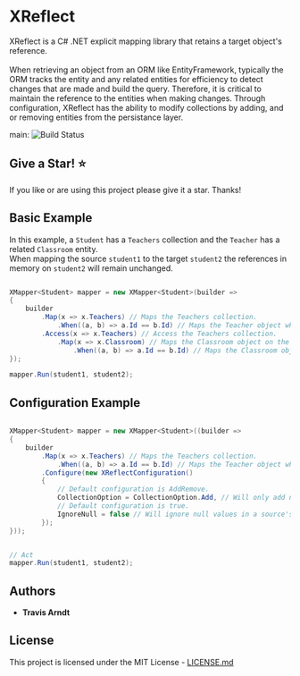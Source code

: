# XReflect

XReflect is a C# .NET explicit mapping library that retains a target object's reference. 
<br/>
<br/>
When retrieving an object from an ORM like EntityFramework, typically the ORM tracks the entity and any related entities for efficiency to detect changes that are made and build the query. Therefore, it is critical to maintain the reference to the entities when making changes. Through configuration, XReflect has the ability to modify collections by adding, and or removing entities from the persistance layer.

main: ![Build Status](https://github.com/Tmarndt1/XReflect/workflows/.NET/badge.svg?branch=main)

## Give a Star! :star:

If you like or are using this project please give it a star. Thanks!

## Basic Example
In this example, a `Student` has a `Teachers` collection and the `Teacher` has a related `Classroom` entity. 
<br/>
When mapping the source `student1` to the target `student2` the references in memory on `student2` will remain unchanged. 
```csharp

XMapper<Student> mapper = new XMapper<Student>(builder =>
{
    builder
        .Map(x => x.Teachers) // Maps the Teachers collection.
            .When((a, b) => a.Id == b.Id) // Maps the Teacher object when the Id property matches.
        .Access(x => x.Teachers) // Access the Teachers collection.
            .Map(x => x.Classroom) // Maps the Classroom object on the Teachers collection
                .When((a, b) => a.Id == b.Id) // Maps the Classroom object when the Id property matches.
});

mapper.Run(student1, student2);

```

## Configuration Example

```csharp

XMapper<Student> mapper = new XMapper<Student>((builder =>
{
    builder
        .Map(x => x.Teachers) // Maps the Teachers collection.
            .When((a, b) => a.Id == b.Id) // Maps the Teacher object when the Id property matches.
        .Configure(new XReflectConfiguration()
        {
            // Default configuration is AddRemove.
            CollectionOption = CollectionOption.Add, // Will only add new objects and won't remove existing in collection.
            // Default configuration is true.
            IgnoreNull = false // Will ignore null values in a source's collection while mapping.
        });
}));


// Act
mapper.Run(student1, student2);

```

## Authors

- **Travis Arndt**

## License

This project is licensed under the MIT License - [LICENSE.md](LICENSE)
